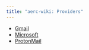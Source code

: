 ```yaml
---
title: "aerc-wiki: Providers"
---
```


- [Gmail](providers/gmail.md)
- [Microsoft](providers/microsoft.md)
- [ProtonMail](providers/protonmail.md)
